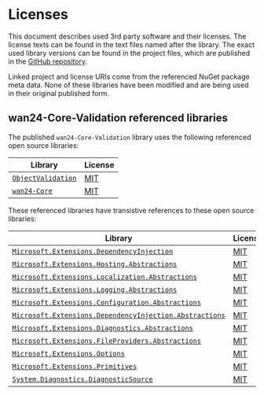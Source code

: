 # Licenses

This document describes used 3rd party software and their licenses. The 
license texts can be found in the text files named after the library. The 
exact used library versions can be found in the project files, which are 
published in the 
[GitHub repository](https://github.com/WAN-Solutions/wan24-Core).

Linked project and license URIs come from the referenced NuGet package meta 
data. None of these libraries have been modified and are being used in their 
original published form.

## wan24-Core-Validation referenced libraries

The published `wan24-Core-Validation` library uses the following referenced 
open source libraries:

| Library | License |
| ------- | ------- |
| [`ObjectValidation`](https://github.com/nd1012/ObjectValidation) | [MIT](https://github.com/nd1012/ObjectValidation/blob/main/LICENSE) |
| [`wan24-Core`](https://github.com/WAN-Solutions/wan24-Core) | [MIT](https://github.com/WAN-Solutions/wan24-Core/blob/main/LICENSE) |

These referenced libraries have transistive references to these open source 
libraries:

| Library | License |
| ------- | ------- |
| [`Microsoft.Extensions.DependencyInjection`](https://dot.net/) | [MIT](https://licenses.nuget.org/MIT) |
| [`Microsoft.Extensions.Hosting.Abstractions`](https://dot.net/) | [MIT](https://licenses.nuget.org/MIT) |
| [`Microsoft.Extensions.Localization.Abstractions`](https://asp.net/) | [MIT](https://licenses.nuget.org/MIT) |
| [`Microsoft.Extensions.Logging.Abstractions`](https://dot.net/) | [MIT](https://licenses.nuget.org/MIT) |
| [`Microsoft.Extensions.Configuration.Abstractions`](https://dot.net/) | [MIT](https://licenses.nuget.org/MIT) |
| [`Microsoft.Extensions.DependencyInjection.Abstractions`](https://dot.net/) | [MIT](https://licenses.nuget.org/MIT) |
| [`Microsoft.Extensions.Diagnostics.Abstractions`](https://dot.net/) | [MIT](https://licenses.nuget.org/MIT) |
| [`Microsoft.Extensions.FileProviders.Abstractions`](https://dot.net/) | [MIT](https://licenses.nuget.org/MIT) |
| [`Microsoft.Extensions.Options`](https://dot.net/) | [MIT](https://licenses.nuget.org/MIT) |
| [`Microsoft.Extensions.Primitives`](https://dot.net/) | [MIT](https://licenses.nuget.org/MIT) |
| [`System.Diagnostics.DiagnosticSource`](https://dot.net/) | [MIT](https://licenses.nuget.org/MIT) |
